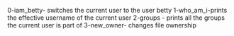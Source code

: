 0-iam_betty- switches the current user to the user betty
1-who_am_i-prints the effective username of the current user
2-groups - prints all the groups the current user is part of
3-new_owner- changes file ownership
